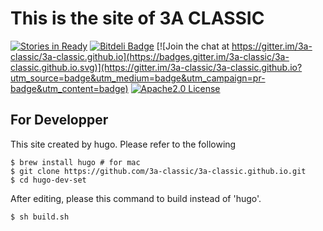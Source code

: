 # This is the site of 3A CLASSIC

[![Stories in Ready](https://badge.waffle.io/3a-classic/3a-classic.github.io.png?label=ready&title=Ready)](https://waffle.io/3a-classic/3a-classic.github.io)
[![Bitdeli Badge](https://d2weczhvl823v0.cloudfront.net/3a-classic/3a-classic.github.io/trend.png)](https://bitdeli.com/free "Bitdeli Badge")
[![Join the chat at https://gitter.im/3a-classic/3a-classic.github.io](https://badges.gitter.im/3a-classic/3a-classic.github.io.svg)](https://gitter.im/3a-classic/3a-classic.github.io?utm_source=badge&utm_medium=badge&utm_campaign=pr-badge&utm_content=badge)
[![Apache2.0 License](http://img.shields.io/badge/license-Apache2.0-blue.svg?style=flat)](LICENSE)

## For Developper

This site created by hugo.
Please refer to the following

```bash:cnosole
$ brew install hugo # for mac
$ git clone https://github.com/3a-classic/3a-classic.github.io.git
$ cd hugo-dev-set
```

After editing, please this command to build instead of 'hugo'.

```bash:console
$ sh build.sh
```


